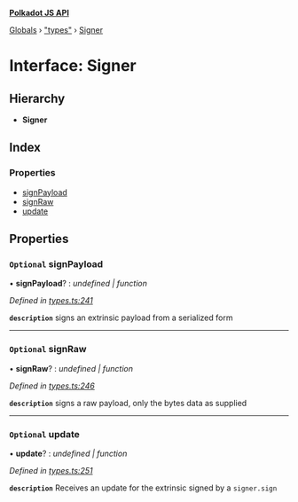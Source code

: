 **[Polkadot JS API](../README.md)**

[Globals](../globals.md) › [&quot;types&quot;](../modules/_types_.md) › [Signer](_types_.signer.md)

# Interface: Signer

## Hierarchy

* **Signer**

## Index

### Properties

* [signPayload](_types_.signer.md#optional-signpayload)
* [signRaw](_types_.signer.md#optional-signraw)
* [update](_types_.signer.md#optional-update)

## Properties

### `Optional` signPayload

• **signPayload**? : *undefined | function*

*Defined in [types.ts:241](https://github.com/polkadot-js/api/blob/ebe77c2/packages/api/src/types.ts#L241)*

**`description`** signs an extrinsic payload from a serialized form

___

### `Optional` signRaw

• **signRaw**? : *undefined | function*

*Defined in [types.ts:246](https://github.com/polkadot-js/api/blob/ebe77c2/packages/api/src/types.ts#L246)*

**`description`** signs a raw payload, only the bytes data as supplied

___

### `Optional` update

• **update**? : *undefined | function*

*Defined in [types.ts:251](https://github.com/polkadot-js/api/blob/ebe77c2/packages/api/src/types.ts#L251)*

**`description`** Receives an update for the extrinsic signed by a `signer.sign`